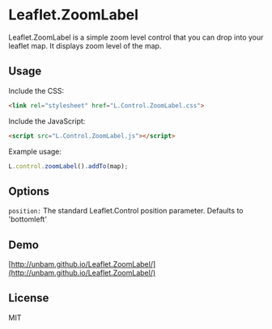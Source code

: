 Leaflet.ZoomLabel
====

Leaflet.ZoomLabel is a simple zoom level control that you can drop into your leaflet map.
It displays zoom level of the map.

## Usage

Include the CSS:

```html
<link rel="stylesheet" href="L.Control.ZoomLabel.css">
```


Include the JavaScript:

```html
<script src="L.Control.ZoomLabel.js"></script>
```


Example usage:

```javascript
L.control.zoomLabel().addTo(map);
```


## Options

`position:` The standard Leaflet.Control position parameter. Defaults to 'bottomleft'


## Demo

[http://unbam.github.io/Leaflet.ZoomLabel/](http://unbam.github.io/Leaflet.ZoomLabel/)


## License

MIT
